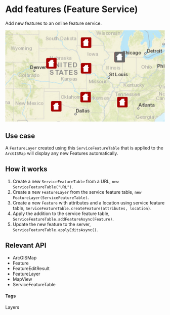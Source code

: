 # Add features (Feature Service)

Add new features to an online feature service.

![Add Features (Feature Service)](add-features-feature-service.png)

## Use case

A `FeatureLayer` created using this `ServiceFeatureTable` that is applied to the `ArcGISMap` will display any new Features automatically.

## How it works

1. Create a new `ServiceFeatureTable` from a URL, `new ServiceFeatureTable("URL")`.
1. Create a new `FeatureLayer` from the service feature table, `new FeatureLayer(ServiceFeatureTable)`.
1. Create a new `Feature` with attributes and a location using service feature table, `ServiceFeatureTable.createFeature(attributes, location)`.
1. Apply the addition to the service feature table, `ServiceFeatureTable.addFeatureAsync(Feature)`.
1. Update the new feature to the server, `ServiceFeatureTable.applyEditsAsync()`.

## Relevant API

* ArcGISMap
* Feature
* FeatureEditResult
* FeatureLayer
* MapView
* ServiceFeatureTable

#### Tags

Layers